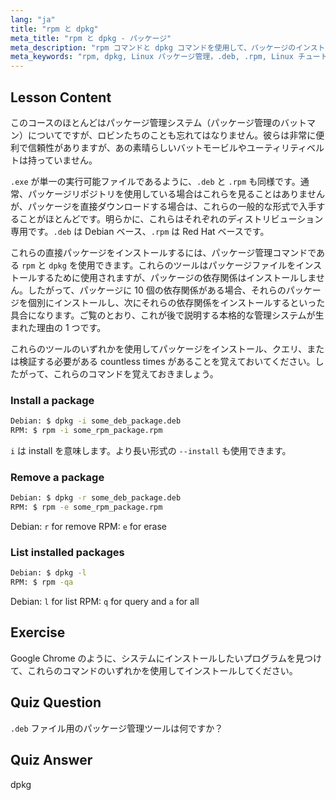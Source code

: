 ```yaml
---
lang: "ja"
title: "rpm と dpkg"
meta_title: "rpm と dpkg - パッケージ"
meta_description: "rpm コマンドと dpkg コマンドを使用して、パッケージのインストール、削除、リスト表示を行う方法を学びます。.deb ファイルと.rpm ファイルの直接パッケージ管理を理解します。Linux の学習を始めましょう！"
meta_keywords: "rpm, dpkg, Linux パッケージ管理，.deb, .rpm, Linux チュートリアル，初心者向けガイド，パッケージのインストール"
---
```


## Lesson Content

このコースのほとんどはパッケージ管理システム（パッケージ管理のバットマン）についてですが、ロビンたちのことも忘れてはなりません。彼らは非常に便利で信頼性がありますが、あの素晴らしいバットモービルやユーティリティベルトは持っていません。

`.exe` が単一の実行可能ファイルであるように、`.deb` と `.rpm` も同様です。通常、パッケージリポジトリを使用している場合はこれらを見ることはありませんが、パッケージを直接ダウンロードする場合は、これらの一般的な形式で入手することがほとんどです。明らかに、これらはそれぞれのディストリビューション専用です。`.deb` は Debian ベース、`.rpm` は Red Hat ベースです。

これらの直接パッケージをインストールするには、パッケージ管理コマンドである `rpm` と `dpkg` を使用できます。これらのツールはパッケージファイルをインストールするために使用されますが、パッケージの依存関係はインストールしません。したがって、パッケージに 10 個の依存関係がある場合、それらのパッケージを個別にインストールし、次にそれらの依存関係をインストールするといった具合になります。ご覧のとおり、これが後で説明する本格的な管理システムが生まれた理由の 1 つです。

これらのツールのいずれかを使用してパッケージをインストール、クエリ、または検証する必要がある countless times があることを覚えておいてください。したがって、これらのコマンドを覚えておきましょう。

### Install a package

```bash
Debian: $ dpkg -i some_deb_package.deb
RPM: $ rpm -i some_rpm_package.rpm
```

`i` は install を意味します。より長い形式の `--install` も使用できます。

### Remove a package

```bash
Debian: $ dpkg -r some_deb_package.deb
RPM: $ rpm -e some_rpm_package.rpm
```

Debian: `r` for remove
RPM: `e` for erase

### List installed packages

```bash
Debian: $ dpkg -l
RPM: $ rpm -qa
```

Debian: `l` for list
RPM: `q` for query and `a` for all

## Exercise

Google Chrome のように、システムにインストールしたいプログラムを見つけて、これらのコマンドのいずれかを使用してインストールしてください。

## Quiz Question

`.deb` ファイル用のパッケージ管理ツールは何ですか？

## Quiz Answer

dpkg
